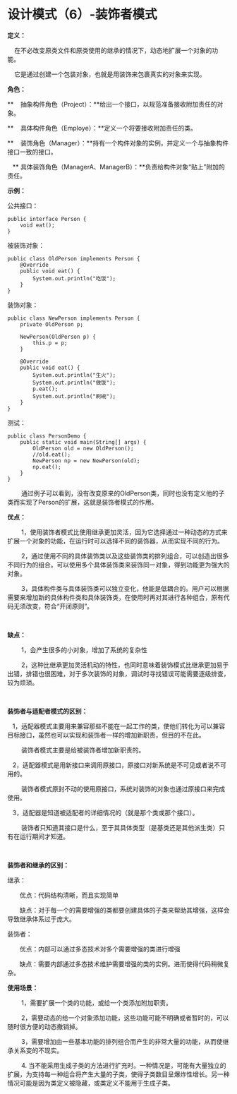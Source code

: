 # 设计模式（6）-装饰者模式

**定义：**

    在不必改变原类文件和原类使用的继承的情况下，动态地扩展一个对象的功能。

    它是通过创建一个包装对象，也就是用装饰来包裹真实的对象来实现。

**角色：**

**    抽象构件角色（Project）：**给出一个接口，以规范准备接收附加责任的对象。

**    具体构件角色（Employe）：**定义一个将要接收附加责任的类。

**    装饰角色（Manager）：**持有一个构件对象的实例，并定义一个与抽象构件接口一致的接口。

   ** 具体装饰角色（ManagerA、ManagerB）：**负责给构件对象“贴上”附加的责任。

**示例：**

公共接口：

```
public interface Person {  
    void eat();  
}
```

被装饰对象：

```
public class OldPerson implements Person {  
    @Override  
    public void eat() {  
        System.out.println("吃饭");  
    }  
} 

```

装饰对象：

```
public class NewPerson implements Person {  
    private OldPerson p;  

    NewPerson(OldPerson p) {  
        this.p = p;  
    }  

    @Override  
    public void eat() {  
        System.out.println("生火");  
        System.out.println("做饭");  
        p.eat();  
        System.out.println("刷碗");   
    }  
}  
```

测试：

```
public class PersonDemo {  
    public static void main(String[] args) {  
        OldPerson old = new OldPerson();  
        //old.eat(); 
        NewPerson np = new NewPerson(old);  
        np.eat();  
    }  
} 

```

        通过例子可以看到，没有改变原来的OldPerson类，同时也没有定义他的子类而实现了Person的扩展，这就是装饰者模式的作用。

**优点：**

        1，使用装饰者模式比使用继承更加灵活，因为它选择通过一种动态的方式来扩展一个对象的功能，在运行时可以选择不同的装饰器，从而实现不同的行为。

        2，通过使用不同的具体装饰类以及这些装饰类的排列组合，可以创造出很多不同行为的组合。可以使用多个具体装饰类来装饰同一对象，得到功能更为强大的对象。

        3，具体构件类与具体装饰类可以独立变化，他能是低耦合的。用户可以根据需要来增加新的具体构件类和具体装饰类，在使用时再对其进行各种组合，原有代码无须改变，符合“开闭原则”。

 

**缺点：**

        1，会产生很多的小对象，增加了系统的复杂性

        2，这种比继承更加灵活机动的特性，也同时意味着装饰模式比继承更加易于出错，排错也很困难，对于多次装饰的对象，调试时寻找错误可能需要逐级排查，较为烦琐。

 

**装饰者与适配者模式的区别：**

   1，适配器模式主要用来兼容那些不能在一起工作的类，使他们转化为可以兼容目标接口，虽然也可以实现和装饰者一样的增加新职责，但目的不在此。

        装饰者模式主要是给被装饰者增加新职责的。

   2，适配器模式是用新接口来调用原接口，原接口对新系统是不可见或者说不可用的。

        装饰者模式原封不动的使用原接口，系统对装饰的对象也通过原接口来完成使用。

   3，适配器是知道被适配者的详细情况的（就是那个类或那个接口）。

        装饰者只知道其接口是什么，至于其具体类型（是基类还是其他派生类）只有在运行期间才知道。

 

**装饰者和继承的区别：**

继承：

　　优点：代码结构清晰，而且实现简单

　　缺点：对于每一个的需要增强的类都要创建具体的子类来帮助其增强，这样会导致继承体系过于庞大。

装饰者：

　　优点：内部可以通过多态技术对多个需要增强的类进行增强

       缺点：需要内部通过多态技术维护需要增强的类的实例。进而使得代码稍微复杂。

**使用场景：**

        1，需要扩展一个类的功能，或给一个类添加附加职责。

        2，需要动态的给一个对象添加功能，这些功能可能不明确或者暂时的，可以随时很方便的动态撤销掉。

        3，需要增加由一些基本功能的排列组合而产生的非常大量的功能，从而使继承关系变的不现实。

        4. 当不能采用生成子类的方法进行扩充时。一种情况是，可能有大量独立的扩展，为支持每一种组合将产生大量的子类，使得子类数目呈爆炸性增长。另一种情况可能是因为类定义被隐藏，或类定义不能用于生成子类。





